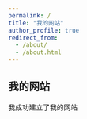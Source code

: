 ```yaml
---
permalink: /
title: "我的网站"
author_profile: true
redirect_from: 
  - /about/
  - /about.html
---
```


## 我的网站
我成功建立了我的网站

